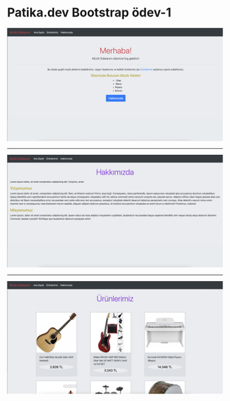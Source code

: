 # Patika.dev Bootstrap ödev-1
![anasayfa](images/Screen%20Shot%202022-06-26%20at%2016.27.30.png)

----
![hakkımızda](images/Screen%20Shot%202022-06-26%20at%2016.27.44.png)

---
![ürünlerimiz](images/Screen%20Shot%202022-06-26%20at%2016.27.57.png)